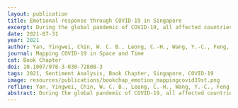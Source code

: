 ```yaml
---
layout: publication
title: Emotional response through COVID-19 in Singapore
excerpt: During the global pandemic of COVID-19, all affected countries have taken a series of contingent measures to thwart the spreading of the virus. Singapore is one of the countries affected by the first wave of the COVID-19 outbreak in January 2020. It entered the “Circuit Breaker” (CB) period on 7 April 2020 when most workplaces were closed and all schools moved to full day home-based learning.
date: 2021-07-31
year: 2021
author: Yan, Yingwei, Chin, W. C. B., Leong, C.-H., Wang, Y.-C., Feng, C.-C.
journal: Mapping COVID-19 in Space and Time
cat: Book Chapter
doi: 10.1007/978-3-030-72808-3
tags: 2021, Sentiment Analysis, Book Chapter, Singapore, COVID-19
image: resources/publications/bookchap_emotion_mappingcovid19st.png
refline: Yan, Yingwei, Chin, W. C. B., Leong, C.-H., Wang, Y.-C., Feng, C.-C. (in press) Emotional response through COVID-19 in Singapore. In S.-L. Shaw, D. Sui (eds.), Mapping COVID-19 in Space and Time, Book Series: Human Dynamics in Smart Cities. Springer: Switzerland, ISBN: 978-3-030-72807-6. Expected publication date: 2021/7
abstract: During the global pandemic of COVID-19, all affected countries have taken a series of contingent measures to thwart the spreading of the virus. Singapore is one of the countries affected by the first wave of the COVID-19 outbreak in January 2020. It entered the “Circuit Breaker” (CB) period on 7 April 2020 when most workplaces were closed and all schools moved to full day home-based learning. While the pandemic has evidently changed the daily routine of the residents, the emotional impact on them is less known. This study aimed to explore the emotional impacts of COVID-19 to the Singapore society during the pandemic. By analyzing social media (Twitter) data through sentiment analysis, this study revealed and discussed the residents' emotion patterns and their changes due to COVID-19 along the dimensions of anger, fear, anticipation, trust, surprise, sadness, joy, and disgust. The study found that people in Singapore generally had a high level of trust and positive attitude facing the crisis, but the emotional responses vary among people twitted with different languages.
---
```


